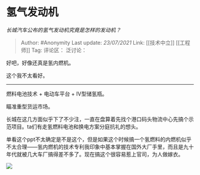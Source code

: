 # 氢气发动机
*长城汽车公布的氢气发动机究竟是怎样的发动机？*

> Author: #Anonymity
> Last update: *23/07/2021*
> Link: [[技术中立]] [[工程师]]
> Tag:
> 评论区：
> 泛讨论：

好吧，好像还真是氢内燃机。

这个我不太看好。

---

燃料电池技术 + 电动车平台 + IV型储氢瓶。

瞄准重型货运市场。

长城在这几方面似乎下了不少注，一直在盘算着先找个港口码头物流中心先搞个示范项目。ta们有走氢燃料电池和换电方案分庭抗礼的想头。

单看这个ppt不太确定是不是这个，但是如果这个时候搞一个氢燃料的内燃机似乎不太合理——氢内燃机的技术专利我印象中基本掌握在国外大厂手里，而且是九十年代就被几大车厂搞得差不多了。现在搞这个很容易惹上官司，为人做嫁衣。

![](https://pic1.zhimg.com/50/v2-f32de4c03719b4b300f79982f22df1bb_hd.jpg?source=1940ef5c)

